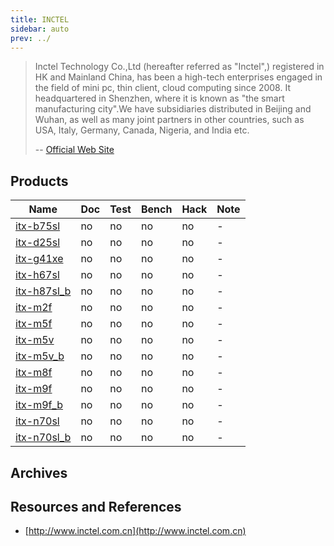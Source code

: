 ```yaml
---
title: INCTEL
sidebar: auto
prev: ../
---
```


>  Inctel Technology Co.,Ltd (hereafter referred as "Inctel",)
>  registered in HK and Mainland China, has been a high-tech
>  enterprises engaged in the field of mini pc, thin client, cloud
>  computing since 2008. It headquartered in Shenzhen, where it is
>  known as "the smart manufacturing city".We have subsidiaries
>  distributed in Beijing and Wuhan, as well as many joint partners in
>  other countries, such as USA, Italy, Germany, Canada, Nigeria, and
>  India etc.
>
> -- [Official Web Site](http://inctel.com.cn/page/about.html)

## Products

| Name                        | Doc | Test | Bench | Hack | Note |
|-----------------------------|-----|------|-------|------|------|
| [itx-b75sl](itx-b75sl/)     | no  | no   | no    | no   | -    |
| [itx-d25sl](itx-d25sl/)     | no  | no   | no    | no   | -    |
| [itx-g41xe](itx-g41xe/)     | no  | no   | no    | no   | -    |
| [itx-h67sl](itx-h67sl/)     | no  | no   | no    | no   | -    |
| [itx-h87sl_b](itx-h87sl_b/) | no  | no   | no    | no   | -    |
| [itx-m2f](itx-m2f/)         | no  | no   | no    | no   | -    |
| [itx-m5f](itx-m5f/)         | no  | no   | no    | no   | -    |
| [itx-m5v](itx-m5v/)         | no  | no   | no    | no   | -    |
| [itx-m5v_b](itx-m5v_b/)     | no  | no   | no    | no   | -    |
| [itx-m8f](itx-m8f/)         | no  | no   | no    | no   | -    |
| [itx-m9f](itx-m9f/)         | no  | no   | no    | no   | -    |
| [itx-m9f_b](itx-m9f_b/)     | no  | no   | no    | no   | -    |
| [itx-n70sl](itx-n70sl/)     | no  | no   | no    | no   | -    |
| [itx-n70sl_b](itx-n70sl_b/) | no  | no   | no    | no   | -    |

## Archives

## Resources and References

 * [http://www.inctel.com.cn](http://www.inctel.com.cn)

